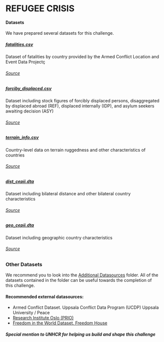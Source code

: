 # REFUGEE CRISIS

#### Datasets
We have prepared several datasets for this challenge.

##### [fatalities.csv](fatalities.csv)

Dataset of fatalities by country provided by the Armed Conflict Location and Event Data Projectç

###### [_Source_](https://acleddata.com/#/dashboard)

##### [forciby_displaced.csv](forciby_displaced.csv)

Dataset including stock figures of forcibly displaced persons, disaggregated by displaced abroad (REF), displaced internally (IDP), and asylum seekers awaiting decision (ASY)

###### [_Source_](https://www.unhcr.org/refugee-statistics/)

##### [terrain_info.csv](terrain_info.csv)

Country-level data on terrain ruggedness and other characteristics of countries

###### [_Source_](https://diegopuga.org/data/rugged/)

##### [dist_cepii.dta](dist_cepii.dta)

Dataset including bilateral distance and other bilateral country characteristics

###### [_Source_](http://www.cepii.fr/)

##### [geo_cepii.dta](geo_cepii.dta)

Dataset including geographic country characteristics

###### [_Source_](http://www.cepii.fr/)

### Other Datasets

We recommend you to look into the [Additional Datasources](../Additional%20Datasources) folder. All of the datasets contained in the folder can be useful towards the completion of this challenge.

#### Recommended external datasources:

 - Armed Conflict Dataset. Uppsala Conflict Data Program (UCDP) Uppsala University / Peace
 - [Research Institute Oslo (PRIO)](https://www.prio.org/Data/Armed-Conflict/UCDP-PRIO/)
 - [Freedom in the World Dataset. Freedom House](https://freedomhouse.org)
 
 #### _Special mention to UNHCR for helping us build and shape this challenge_
